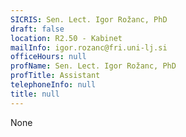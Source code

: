 ```yaml
---
SICRIS: Sen. Lect. Igor Rožanc, PhD
draft: false
location: R2.50 - Kabinet
mailInfo: igor.rozanc@fri.uni-lj.si
officeHours: null
profName: Sen. Lect. Igor Rožanc, PhD
profTitle: Assistant
telephoneInfo: null
title: null
---
```


None